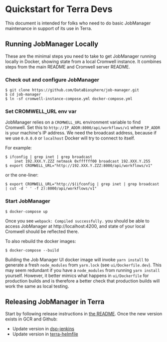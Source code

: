 # Quickstart for Terra Devs

This document is intended for folks who need to do basic JobManager maintenance
in support of its use in Terra. 

## Running JobManager Locally

These are the minimal steps you need to take to get JobManager running locally in 
Docker, showing state from a local Cromwell instance. It combines steps from the 
main README and Cromwell server README.

### Check out and configure JobManager

```
$ git clone https://github.com/DataBiosphere/job-manager.git
$ cd job-manager
$ ln -sf cromwell-instance-compose.yml docker-compose.yml
```

### Set CROMWELL_URL env var

JobManager relies on a `CROMWELL_URL` environment variable to find Cromwell.
Set this to `http://IP_ADDR:8000/api/workflows/v1` where `IP_ADDR` is your machine's 
IP address. We need the broadcast address, because if we use `0.0.0.0` or `localhost` Docker
will try to connect to itself.

For example:
```
$ ifconfig | grep inet | grep broadcast
    inet 192.XXX.Y.ZZZ netmask 0xffffff00 broadcast 192.XXX.Y.255
$ export CROMWELL_URL="http://192.XXX.Y.ZZZ:8000/api/workflows/v1"
```
or the one-liner:
```
$ export CROMWELL_URL="http://$(ifconfig | grep inet | grep broadcast | cut -d ' ' -f 2):8000/api/workflows/v1"
```

### Start JobManager

```
$ docker-compose up
```
Once you see `webpack: Compiled successfully.` you should be able to access JobManager
at http://localhost:4200, and state of your local Cromwell should be reflected there.

To also rebuild the docker images:
```
$ docker-compose --build
```
Building the Job Manager UI docker image will invoke `yarn install` to generate a fresh
`node_modules` from `yarn.lock` (see `ui/Dockerfile.dev`). This may seem redundant if you have a
`node_modules` from running `yarn install` yourself. However, it better mimics what happens in
`ui/Dockerfile` for production builds and is therefore a better check that production builds will
work the same as local testing.

## Releasing JobManager in Terra

Start by following release instructions in [the README](README.md#build-docker-images-and-releases).
Once the new version exists in GCR and Github:
 * Update version in [dsp-jenkins](https://github.com/broadinstitute/dsp-jenkins/blob/master/src/main/resources/FirecloudAutomatedTesting.conf)
 * Update version in [terra-helmfile](https://github.com/broadinstitute/terra-helmfile/blob/master/versions/app/dev.yaml)

